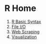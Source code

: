 <h1>R Home</h1>

<ol>
<li><a href="https://docs.google.com/document/d/1ddzIp_JpX95UVCTgIjPNHcvqe9QUj4Rmhkc-t3uTPjc/edit?usp=sharing">R Basic Syntax</a></li>
<li><a href="https://docs.google.com/document/d/1XQASKkc55XWZklSitnBbVLsWBOyanNn5H29sJZ-ncm0/edit?usp=sharing">File I/O</a></li>
<li><a href="https://docs.google.com/document/d/19ZHFmjrm9q8htvPCQZZM-4W4rMn3QTkFE7iMAirzqk4/edit?usp=sharing">Web Scraping</a></li>
  <li><a href="">Visualization</a></li>
</ol>
